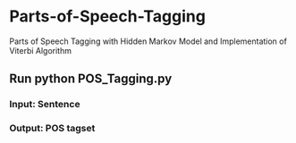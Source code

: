 # Parts-of-Speech-Tagging
Parts of Speech Tagging with Hidden Markov Model and Implementation of Viterbi Algorithm 

## Run python POS_Tagging.py 

### Input: Sentence 
### Output: POS tagset
